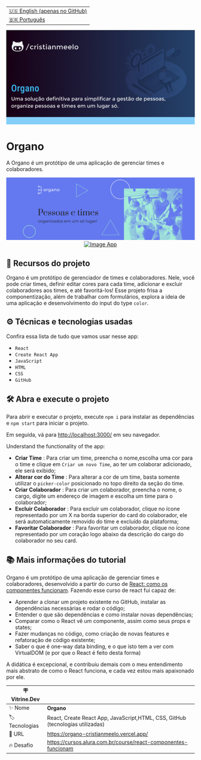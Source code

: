 <table align="right">
  <tr>
    <td>
      <a href="README-EN.md">🇺🇸 English (apenas no GitHub)</a>
    </td>
  </tr>
  <tr>
    <td>
      <a href="README.md">🇧🇷 Português</a>
    </td>
  </tr>
</table>

![](https://github.com/cristianmeelo/organo/blob/main/thumbnail.png?raw=true#vitrinedev)

# Organo

A Organo é um protótipo de uma aplicação de gerenciar times e colaboradores.

<img src="screencapture.png" alt="Image App" >
<div align="center">
<a href="https://organo-cristianmeelo.vercel.app/">
  <img src="https://img.shields.io/badge/-confira%20aqui-lightgrey" alt="Image App" >
</a>
</div>

## 🔨 Recursos do projeto

Organo é um protótipo de gerenciador de times e colaboradores. Nele, você pode criar times, definir editar cores para cada time, adicionar e excluir colaboradores aos times, e até favoritá-los! Esse projeto frisa a componentização, além de trabalhar com formulários, explora a ideia de uma aplicação e desenvolvimento do input do type `color`.

## ⚙️ Técnicas e tecnologias usadas

Confira essa lista de tudo que vamos usar nesse app:

- `React`
- `Create React App`
- `JavaScript`
- `HTML`
- `CSS`
- `GitHub`

## 🛠️ Abra e execute o projeto

Para abrir e executar o projeto, execute `npm i` para instalar as dependências e `npm start` para iniciar o projeto.

Em seguida, vá para <a href="http://localhost:3000/">http://localhost:3000/</a> em seu navegador.

Understand the functionality of the app:

- **Criar Time** : Para criar um time, preencha o nome,escolha uma cor para o time e clique em `Criar um novo Time`, ao ter um colaborar adicionado, ele será exibido;
- **Alterar cor do Time** : Para alterar a cor de um time, basta somente utilizar o `picker-color` posicionado no topo direito da seção do time.
- **Criar Colaborador** : Para criar um colaborador, preencha o nome, o cargo, digite um endereço de imagem e escolha um time para o colaborador;
- **Excluir Colaborador** : Para excluir um colaborador, clique no ícone representado por um X na borda superior do card do colaborador, ele será automaticamente removido do time e excluído da plataforma;
- **Favoritar Colaborador** : Para favoritar um colaborador, clique no ícone representado por um coração logo abaixo da descrição do cargo do colaborador no seu card.

## 📚 Mais informações do tutorial

Organo é um protótipo de uma aplicação de gerenciar times e colaboradores, desenvolvido a partir do curso de [React: como os componentes funcionam](https://cursos.alura.com.br/course/react-componentes-funcionam). Fazendo esse curso de react fui capaz de:

- Aprender a clonar um projeto existente no GitHub, instalar as dependências necessárias e rodar o código;
- Entender o que são dependências e como instalar novas dependências;
- Comparar como o React vê um componente, assim como seus props e states;
- Fazer mudanças no código, como criação de novas features e refatoração de código existente;
- Saber o que é one-way data binding, e o que isto tem a ver com VirtualDOM (e por que o React é feito desta forma)

A didática é excepcional, e contribuiu demais com o meu entendimento mais abstrato de como o React funciona, e cada vez estou mais apaixonado por ele.

| :placard: Vitrine.Dev |                                                                                |
| --------------------- | ------------------------------------------------------------------------------ |
| :sparkles: Nome       | **Organo**                                                                     |
| :label: Tecnologias   | React, Create React App, JavaScript,HTML, CSS, GitHub (tecnologias utilizadas) |
| :rocket: URL          | https://organo-cristianmeelo.vercel.app/                                       |
| :fire: Desafio        | https://cursos.alura.com.br/course/react-componentes-funcionam                 |
